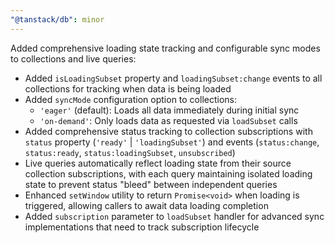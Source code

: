 ```yaml
---
"@tanstack/db": minor
---
```


Added comprehensive loading state tracking and configurable sync modes to collections and live queries:

- Added `isLoadingSubset` property and `loadingSubset:change` events to all collections for tracking when data is being loaded
- Added `syncMode` configuration option to collections:
  - `'eager'` (default): Loads all data immediately during initial sync
  - `'on-demand'`: Only loads data as requested via `loadSubset` calls
- Added comprehensive status tracking to collection subscriptions with `status` property (`'ready'` | `'loadingSubset'`) and events (`status:change`, `status:ready`, `status:loadingSubset`, `unsubscribed`)
- Live queries automatically reflect loading state from their source collection subscriptions, with each query maintaining isolated loading state to prevent status "bleed" between independent queries
- Enhanced `setWindow` utility to return `Promise<void>` when loading is triggered, allowing callers to await data loading completion
- Added `subscription` parameter to `loadSubset` handler for advanced sync implementations that need to track subscription lifecycle
